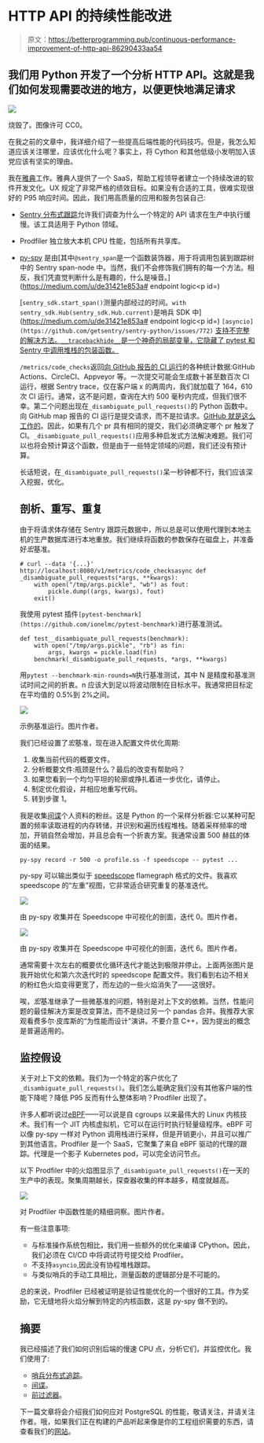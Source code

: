 # HTTP API 的持续性能改进

> 原文：<https://betterprogramming.pub/continuous-performance-improvement-of-http-api-86290433aa54>

## 我们用 Python 开发了一个分析 HTTP API。这就是我们如何发现需要改进的地方，以便更快地满足请求

![](img/eb316feb8a67f92f196ed70d6fe9ec7b.png)

烧毁了。图像许可 CC0。

在我之前的文章中，我详细介绍了一些提高后端性能的代码技巧。但是，我怎么知道应该关注哪里，应该优化什么呢？事实上，将 Cython 和其他低级小发明加入该党应该有坚实的理由。

我在[雅典](https://athenian.com/)工作。雅典人提供了一个 SaaS，帮助工程领导者建立一个持续改进的软件开发文化。UX 规定了非常严格的绩效目标。如果没有合适的工具，很难实现很好的 P95 响应时间。因此，我们用高质量的应用和服务包装自己:

*   [Sentry 分布式跟踪](https://docs.sentry.io/product/sentry-basics/tracing/distributed-tracing/)允许我们调查为什么一个特定的 API 请求在生产中执行缓慢。该工具适用于 Python 领域。
*   Prodfiler 独立放大本机 CPU 性能，包括所有共享库。
*   [py-spy](https://github.com/benfred/py-spy) 是由[其中`@sentry_span`是一个函数装饰器，用于将调用包装到跟踪树中的 Sentry span-node 中。当然，我们不会修饰我们拥有的每一个方法。相反，我们凭直觉判断什么是有趣的，什么是噪音。](https://medium.com/u/de31421e853a# endpoint logic</span></pre><p id=)

    [`sentry_sdk.start_span()`测量内部经过的时间。`with sentry_sdk.Hub(sentry_sdk.Hub.current)`是哨兵 SDK 中](https://medium.com/u/de31421e853a# endpoint logic</span></pre><p id=) `[asyncio](https://github.com/getsentry/sentry-python/issues/772)` [支持不完整的](https://github.com/getsentry/sentry-python/issues/772)[解决方法。`__tracebackhide__`是一个神奇的局部变量，它隐藏了 pytest 和 Sentry 中调用堆栈的包装函数。](https://github.com/getsentry/sentry-python/issues/772)

    `/metrics/code_checks`返回[向 GitHub 报告的 CI 运行](https://api.athenian.co/v1/ui/#model-CodeCheckMetricID)的各种统计数据:GitHub Actions、CircleCI、Appveyor 等。一次提交可能会生成数十甚至数百次 CI 运行，根据 Sentry trace，仅在客户端 x 的两周内，我们就加载了 164，610 次 CI 运行。通常，这不是问题，查询在大约 500 毫秒内完成，但我们很不幸。第二个问题出现在`_disambiguate_pull_requests()`的 Python 函数中。向 GitHub map 报告的 CI 运行是提交请求，而不是拉请求。[GitHub 就是这么工作的](https://docs.github.com/en/rest/reference/checks#create-a-check-run)。因此，如果有几个 pr 具有相同的提交，我们必须确定哪个 pr 触发了 CI。`_disambiguate_pull_requests()`应用多种启发式方法解决难题。我们可以也将会预计算这个函数，但是由于一些特定领域的问题，我们还没有预计算。

    长话短说，在`_disambiguate_pull_requests()`呆一秒钟都不行，我们应该深入挖掘，优化。

    ## 剖析、重写、重复

    由于将请求体存储在 Sentry 跟踪元数据中，所以总是可以使用代理到本地主机的生产数据库进行本地重放。我们继续将函数的参数保存在磁盘上，并准备好*宏*基准。

    ```
    # curl --data '{...}' http://localhost:8080/v1/metrics/code_checksasync def _disambiguate_pull_requests(*args, **kwargs):
        with open("/tmp/args.pickle", "wb") as fout:
            pickle.dump((args, kwargs), fout)
        exit()
    ```

    我使用 pytest 插件`[pytest-benchmark](https://github.com/ionelmc/pytest-benchmark)`进行基准测试。

    ```
    def test__disambiguate_pull_requests(benchmark):
        with open("/tmp/args.pickle", "rb") as fin:
            args, kwargs = pickle.load(fin)
        benchmark(_disambiguate_pull_requests, *args, **kwargs)
    ```

    用`pytest --benchmark-min-rounds=N`执行基准测试，其中 N 是精度和基准测试时间之间的折衷。n 应该大到足以将波动限制在目标水平。我通常把目标定在平均值的 0.5%到 2%之间。

    ![](img/bc1952d1371b28b8b2d42b3dcd7f88f3.png)

    示例基准运行。图片作者。

    我们已经设置了*宏*基准，现在进入配置文件优化周期:

    1.  收集当前代码的概要文件。
    2.  分析概要文件:瓶颈是什么？最后的改变有帮助吗？
    3.  如果您看到一个均匀平坦的轮廓或挣扎着进一步优化，请停止。
    4.  制定优化假设，并相应地重写代码。
    5.  转到步骤 1。

    我是收集[间谍](https://github.com/benfred/py-spy)个人资料的粉丝。这是 Python 的一个采样分析器:它以某种可配置的频率读取进程的内存转储，并识别和遍历线程堆栈。随着采样频率的增加，开销自然会增加，并且总会有一个折衷方案。我通常设置 500 赫兹的体面的结果。

    ```
    py-spy record -r 500 -o profile.ss -f speedscope -- pytest ...
    ```

    py-spy 可以输出类似于 [speedscope](https://github.com/jlfwong/speedscope) flamegraph 格式的文件。我喜欢 speedscope 的“左重”视图，它非常适合研究重复的基准迭代。

    ![](img/686712805e431a24459093be3fa2de08.png)

    由 py-spy 收集并在 Speedscope 中可视化的剖面，迭代 0。图片作者。

    ![](img/58e483820167a49d6f2aede4b9a4aca7.png)

    由 py-spy 收集并在 Speedscope 中可视化的剖面，迭代 6。图片作者。

    通常需要十次左右的概要优化循环迭代才能达到极限并停止。上面两张图片是我开始优化和第六次迭代时的 speedscope 配置文件。我们看到右边不相关的粉红色火焰变得更宽了，而左边的一些火焰消失了——这很好。

    唉，*宏*基准继承了一些微基准的问题，特别是对上下文的依赖。当然，性能问题的最佳解决方案是改变算法，而不是绕过另一个 pandas 合并。我推荐大家观看费多尔·皮库斯的“为性能而设计”演讲。不要介意 C++，因为提出的概念是普遍适用的。

    ## 监控假设

    关于对上下文的依赖。我们为一个特定的客户优化了`_disambiguate_pull_requests()`。我们怎么能确定我们没有其他客户端的性能下降呢？降低 P95 反而有什么整体影响？Prodfiler 出现了。

    许多人都听说过[eBPF](https://ebpf.io/)——可以说是自 cgroups 以来最伟大的 Linux 内核技术。我们有一个 JIT 内核虚拟机，它可以在运行时执行轻量级程序。eBPF 可以像 py-spy 一样对 Python 调用栈进行采样，但是开销更小，并且可以推广到其他语言。Prodfiler 是一个 SaaS，它聚集了来自 eBPF 驱动的代理的跟踪。代理是一个影子 Kubernetes pod，可以完全访问节点。

    以下 Prodfiler 中的火焰图显示了`_disambiguate_pull_requests()`在一天的生产中的表现。聚集周期越长，探查器收集的样本越多，精度就越高。

    ![](img/ca456989893f0e239b9c9870429fdf17.png)

    对 Prodfiler 中函数性能的精细洞察。图片作者。

    有一些注意事项:

    *   与标准操作系统包相比，我们用一些额外的优化来编译 CPython。因此，我们必须在 CI/CD 中将调试符号提交给 Prodfiler。
    *   不支持`asyncio`,因此没有协程堆栈跟踪。
    *   与类似哨兵的手动工具相比，测量函数的逻辑部分是不可能的。

    总的来说，Prodfiler 已经被证明是验证性能优化的一个很好的工具。作为奖励，它无缝地将火焰分解到特定的内核函数，这是 py-spy 做不到的。

    ## 摘要

    我已经描述了我们如何识别后端的慢速 CPU 点，分析它们，并监控优化。我们使用了:

    *   [哨兵分布式追踪](https://docs.sentry.io/product/sentry-basics/tracing/distributed-tracing/)。
    *   [间谍](https://github.com/benfred/py-spy)。
    *   [前过滤器](https://prodfiler.com/)。

    下一篇文章将会介绍我们如何应对 PostgreSQL 的性能，敬请关注，并请关注作者。哦，如果我们正在构建的产品听起来像是你的工程组织需要的东西，请查看我们的[网站](https://athenian.co)。